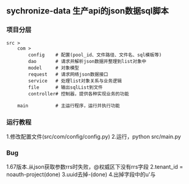 ## sychronize-data 生产api的json数据sql脚本

### 项目分层
```
src >
    com >
        config    # 配置(pool_id、文件路径、文件名、sql模板等)
        dao       # 请求并解析json数据并整理到list对象中
        model     # 对象模型
        request   # 请求网络json数据接口
        service   # 处理list对象关系与业务逻辑
        file      # 输出sqlList到文件
        controller# 控制器，提供各种实现业务的功能
        
    main          # 主运行程序，运行并执行功能
```

### 运行教程
1.修改配置文件(src/com/config/config.py)
2.运行，python src/main.py

### Bug
1.67版本.从json获取参数rrs时失败，@权威区下没有rrs字段
2.tenant_id = noauth-project(done)
3.uuid去掉-(done)
4.出掉字段中的u'与[](done)
